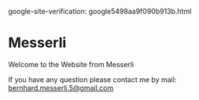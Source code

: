 google-site-verification: google5498aa9f090b913b.html


# Messerli

Welcome to the Website from Messerli

If you have any question please contact me by mail: bernhard.messerli.5@gmail.com



